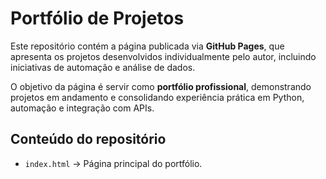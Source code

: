 # Portfólio de Projetos

Este repositório contém a página publicada via **GitHub Pages**, que apresenta os projetos desenvolvidos individualmente pelo autor, incluindo iniciativas de automação e análise de dados. 

O objetivo da página é servir como **portfólio profissional**, demonstrando projetos em andamento e consolidando experiência prática em Python, automação e integração com APIs.

## Conteúdo do repositório
- `index.html` → Página principal do portfólio.